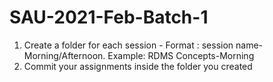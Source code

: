 # SAU-2021-Feb-Batch-1
1) Create a folder for each session - Format : session name-Morning/Afternoon. Example: RDMS Concepts-Morning
2) Commit your assignments inside the folder you created  

